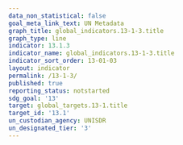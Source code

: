 ```yaml
---
data_non_statistical: false
goal_meta_link_text: UN Metadata
graph_title: global_indicators.13-1-3.title
graph_type: line
indicator: 13.1.3
indicator_name: global_indicators.13-1-3.title
indicator_sort_order: 13-01-03
layout: indicator
permalink: /13-1-3/
published: true
reporting_status: notstarted
sdg_goal: '13'
target: global_targets.13-1.title
target_id: '13.1'
un_custodian_agency: UNISDR
un_designated_tier: '3'
---
```

